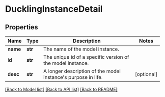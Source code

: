 # DucklingInstanceDetail

## Properties
Name | Type | Description | Notes
------------ | ------------- | ------------- | -------------
**name** | **str** | The name of the model instance. | 
**id** | **str** | The unique id of a specific version of the model instance. | 
**desc** | **str** | A longer description of the model instance&#39;s purpose in life. | [optional] 

[[Back to Model list]](../README.md#documentation-for-models) [[Back to API list]](../README.md#documentation-for-api-endpoints) [[Back to README]](../README.md)


